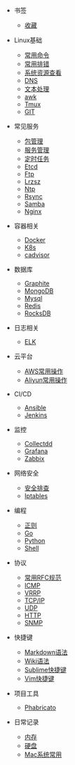 * 书签
  * [收藏](README.md)

* Linux基础
    * [常用命令](/linux-basics/Linux常用命令.md)
    * [常用排错](/linux-basics/Linux常用排错.md)
    * [系统资源查看](/linux-basics/Linux系统查看.md)
    * [DNS](/linux-basics/DNS.md)
    * [文本处理](/linux-basics/Linux常用文本处理.md)
    * [awk](/linux-basics/Linux命令之awk.md)
    * [Tmux](/linux-basics/Tmux使用指南.md)
    * [GIT](/linux-basics/git.md)

* 常见服务
    * [包管理](/linux-service/包管理.md)
    * [服务管理](/linux-service/服务管理.md)
    * [定时任务](/linux-service/crontab.md)
    * [Etcd](/linux-service/etcd.md)
    * [Ftp](/linux-service/ftp.md)
    * [Lrzsz](/linux-service/lrzsz.md)
    * [Ntp](/linux-service/ntp.md)
    * [Rsync](/linux-service/rsync.md)
    * [Samba](/linux-service/samba.md)
    * [Nginx](/linux-service/nginx.md)

* 容器相关
    * [Docker](/docker/docker.md)
    * [K8s](/docker/kubernetes.md)
    * [cadvisor](/docker/cadvisor.md)

* 数据库
    * [Graphite](/database/graphite.md)
    * [MongoDB](/database/mongodb.md)
    * [Mysql](/database/mysql.md)
    * [Redis](/database/redis.md)
    * [RocksDB](/database/rocksdb.md)

* 日志相关
    * [ELK](/data-analysis/elk.md)

* 云平台
    * [AWS常用操作](/cloud-platform/aws-common-use.md)
    * [Aliyun常用操作](/cloud-platform/aliyun-common-use.md)

* CI/CD
    * [Ansible](/ci-cd/ansible.md)
    * [Jenkins](/ci-cd/jenkins.md)

* 监控
    * [Collectdd](/monitor/collectd.md)
    * [Grafana](/monitor/grafana.md)
    * [Zabbix](/monitor/zabbix.md)

* 网络安全
    * [安全排查](/network-security/安全排查.md)
    * [Iptables](/network-security/iptables.md)

* 编程
    * [正则](/programming/正则表达式.md)
    * [Go](/programming/go.md)
    * [Python](programming/python.md)
    * [Shell](programming/shell.md)

* 协议
    * [常用RFC规范](/protocol/常用RFC规范.md)
    * [ICMP](/protocol/ICMP.md)
    * [VRRP](/protocol/VRRP.md)
    * [TCP/IP](/protocol/TCP_IP.md)
    * [UDP](/protocol/UDP.md)
    * [HTTP](/protocol/HTTP.md)
    * [SNMP](/protocol/SNMP.md)

* 快捷键
    * [Markdown语法](/tools-productivity/Markdown语法.md)
    * [Wiki语法](/tools-productivity/Wiki语法.md)
    * [Sublime快捷键](/tools-productivity/Sublime快捷键.md)
    * [Vim快捷键](/tools-productivity/Vim快捷键.md)

* 项目工具
    * [Phabricato](/tools-project/Phabricato.md)

* 日常记录
    * [内存](/computer-common-sense/memory_common_knowledge.md)
    * [硬盘](/computer-common-sense/disk_common_knowledge.md)
    * [Mac系统常用](/computer-common-sense/mac_common_use.md)
